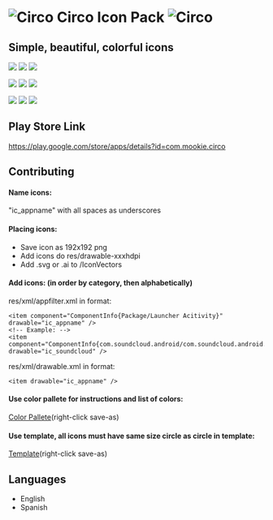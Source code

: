 ![Circo](https://github.com/MalcolmScruggs/ColorCircleIconPack/blob/master/res/drawable-xxxhdpi/ic_circo.png) Circo Icon Pack ![Circo](https://github.com/MalcolmScruggs/ColorCircleIconPack/blob/master/res/drawable-xxxhdpi/ic_circo.png)
===========================


## Simple, beautiful, colorful icons

![](https://github.com/MalcolmScruggs/ColorCircleIconPack/blob/master/res/drawable-xxxhdpi/ic_contacts.png)
![](https://github.com/MalcolmScruggs/ColorCircleIconPack/blob/master/res/drawable-xxxhdpi/ic_google_translate.png)
![](https://github.com/MalcolmScruggs/ColorCircleIconPack/blob/master/res/drawable-xxxhdpi/ic_camera.png)

![](https://github.com/MalcolmScruggs/ColorCircleIconPack/blob/master/res/drawable-xxxhdpi/ic_lyft.png)
![](https://github.com/MalcolmScruggs/ColorCircleIconPack/blob/master/res/drawable-xxxhdpi/ic_pintrest.png)
![](https://github.com/MalcolmScruggs/ColorCircleIconPack/blob/master/res/drawable-xxxhdpi/ic_tinder.png)

![](https://github.com/MalcolmScruggs/ColorCircleIconPack/blob/master/res/drawable-xxxhdpi/ic_youtube_music.png)
![](https://github.com/MalcolmScruggs/ColorCircleIconPack/blob/master/res/drawable-xxxhdpi/ic_reddit_official_app.png)
![](https://github.com/MalcolmScruggs/ColorCircleIconPack/blob/master/res/drawable-xxxhdpi/ic_snapchat.png)

## Play Store Link
https://play.google.com/store/apps/details?id=com.mookie.circo

## Contributing
#### Name icons: 
"ic_appname" with all spaces as underscores

#### Placing icons:
- Save icon as 192x192 png
- Add icons do res/drawable-xxxhdpi
- Add .svg or .ai to /IconVectors

#### Add icons: (in order by category, then alphabetically)

res/xml/appfilter.xml in format:
```
<item component="ComponentInfo{Package/Launcher Acitivity}" drawable="ic_appname" />
<!-- Example: -->
<item component="ComponentInfo{com.soundcloud.android/com.soundcloud.android.main.LauncherActivity}" drawable="ic_soundcloud" />
```

res/xml/drawable.xml in format:
```
<item drawable="ic_appname" />
```

#### Use color pallete for instructions and list of colors:

[Color Pallete](https://github.com/MalcolmScruggs/CircoIconPack/blob/master/CircoPromo/Circo-Pallet.svg)(right-click save-as)

#### Use template, all icons must have same size circle as circle in template:

[Template](https://github.com/MalcolmScruggs/CircoIconPack/blob/master/CircoPromo/circo-template.svg)(right-click save-as)


## Languages
- English
- Spanish
